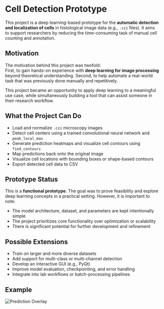 # Cell Detection Prototype

This project is a deep learning-based prototype for the **automatic detection and localization of cells** in histological image data (e.g., `.czi` files). It aims to support researchers by reducing the time-consuming task of manual cell counting and annotation.

## Motivation

The motivation behind this project was twofold:  
First, to gain hands-on experience with **deep learning for image processing** beyond theoretical understanding. Second, to help automate a real-world task that was previously done manually and repetitively.

This project became an opportunity to apply deep learning to a meaningful use case, while simultaneously building a tool that can assist someone in their research workflow.

## What the Project Can Do

- Load and normalize `.czi` microscopy images  
- Detect cell centers using a trained convolutional neural network and `peak_local_max`  
- Generate prediction heatmaps and visualize cell contours using `find_contours`  
- Map predictions back onto the original image  
- Visualize cell locations with bounding boxes or shape-based contours  
- Export detected cell data to CSV

## Prototype Status

This is a **functional prototype**. The goal was to prove feasibility and explore deep learning concepts in a practical setting. However, it is important to note:

- The model architecture, dataset, and parameters are kept intentionally simple  
- The project prioritizes core functionality over optimization or scalability  
- There is significant potential for further development and refinement

## Possible Extensions

- Train on larger and more diverse datasets  
- Add support for multi-class or multi-channel detection  
- Develop an interactive GUI (e.g., PyQt)  
- Improve model evaluation, checkpointing, and error handling  
- Integrate into lab workflows or batch-processing pipelines

## Example
![Prediction Overlay](docs/output.png)